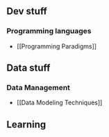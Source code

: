 ## Dev stuff
### Programming languages
- [[Programming Paradigms]]

## Data stuff
### Data Management
- [[Data Modeling Techniques]]

## Learning


